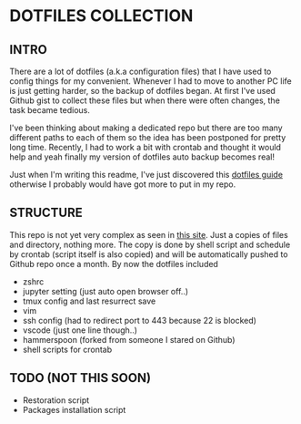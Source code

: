 # DOTFILES COLLECTION

## INTRO
There are a lot of dotfiles (a.k.a configuration files) that I have used to config things for my convenient. Whenever I had to move to another PC life is just getting harder, so the backup of dotfiles began. At first I've used Github gist to collect these files but when there were often changes, the task became tedious. 

I've been thinking about making a dedicated repo but there are too many different paths to each of them so the idea has been postponed for pretty long time. Recently, I had to work a bit with crontab and thought it would help and yeah finally my version of dotfiles auto backup becomes real! 

Just when I'm writing this readme, I've just discovered this [dotfiles guide](https://dotfiles.github.io/) otherwise I probably would have got more to put in my repo. 

## STRUCTURE
This repo is not yet very complex as seen in [this site](https://dotfiles.github.io/). Just a copies of files and directory, nothing more. The copy is done by shell script and schedule by crontab (script itself is also copied) and will be automatically pushed to Github repo once a month. By now the dotfiles included
- zshrc
- jupyter setting (just auto open browser off..)
- tmux config and last resurrect save
- vim
- ssh config (had to redirect port to 443 because 22 is blocked)
- vscode (just one line though..)
- hammerspoon (forked from someone I stared on Github)
- shell scripts for crontab

## TODO (NOT THIS SOON)
- Restoration script
- Packages installation script
